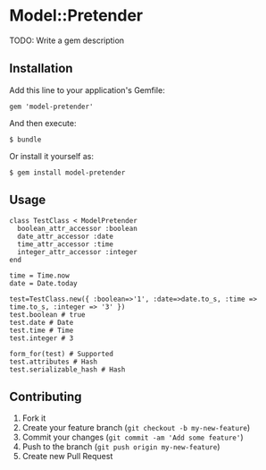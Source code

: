 # Model::Pretender

TODO: Write a gem description

## Installation

Add this line to your application's Gemfile:

    gem 'model-pretender'

And then execute:

    $ bundle

Or install it yourself as:

    $ gem install model-pretender

## Usage

    class TestClass < ModelPretender
      boolean_attr_accessor :boolean
      date_attr_accessor :date 
      time_attr_accessor :time 
      integer_attr_accessor :integer 
    end

    time = Time.now
    date = Date.today
    
    test=TestClass.new({ :boolean=>'1', :date=>date.to_s, :time => time.to_s, :integer => '3' })
    test.boolean # true
    test.date # Date
    test.time # Time
    test.integer # 3
    
    form_for(test) # Supported
    test.attributes # Hash
    test.serializable_hash # Hash

## Contributing

1. Fork it
2. Create your feature branch (`git checkout -b my-new-feature`)
3. Commit your changes (`git commit -am 'Add some feature'`)
4. Push to the branch (`git push origin my-new-feature`)
5. Create new Pull Request
